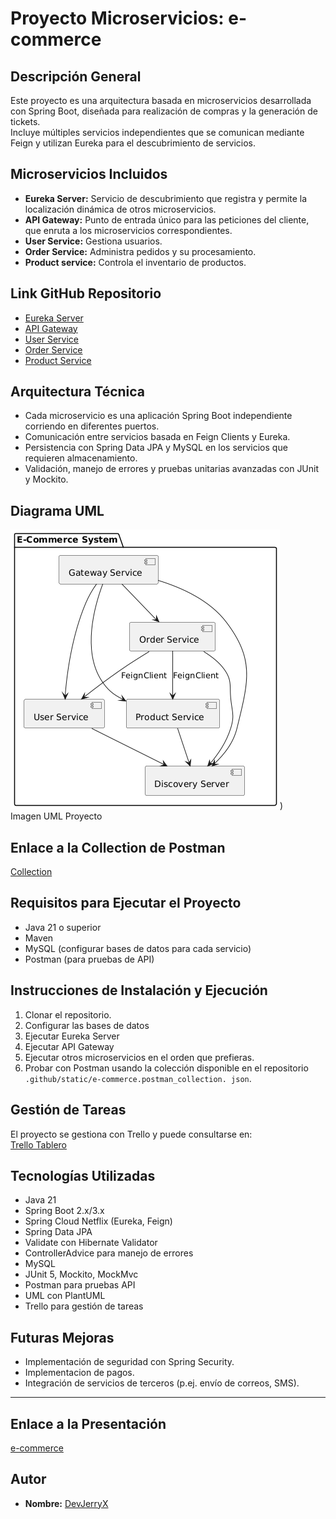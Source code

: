 # Proyecto Microservicios: e-commerce

## Descripción General
Este proyecto es una arquitectura basada en microservicios desarrollada con Spring Boot, diseñada para realización 
de compras y  la generación de tickets.  
Incluye múltiples servicios independientes que se comunican mediante Feign y utilizan Eureka para el descubrimiento de servicios.

## Microservicios Incluidos
- **Eureka Server:** Servicio de descubrimiento que registra y permite la localización dinámica de otros 
  microservicios.  
- **API Gateway:** Punto de entrada único para las peticiones del cliente, que enruta a los microservicios correspondientes.
- **User Service:** Gestiona usuarios.
- **Order Service:** Administra pedidos y su procesamiento.
- **Product service:** Controla el inventario de productos.
  
## Link GitHub Repositorio
- [Eureka Server](https://github.com/IronHackProject/discovery-server)
- [API Gateway](https://github.com/IronHackProject/gateway)  
- [User Service](https://github.com/IronHackProject/user-service)
- [Order Service](https://github.com/IronHackProject/order-service)
- [Product Service](https://github.com/IronHackProject/product-service)
## Arquitectura Técnica
- Cada microservicio es una aplicación Spring Boot independiente corriendo en diferentes puertos.
- Comunicación entre servicios basada en Feign Clients y Eureka.
- Persistencia con Spring Data JPA y MySQL en los servicios que requieren almacenamiento.
- Validación, manejo de errores y pruebas unitarias avanzadas con JUnit y Mockito.


## Diagrama UML
![UML_General.png](../static/UML_General.png))  
Imagen UML Proyecto

## Enlace a la Collection de Postman
[Collection](../static/e-ecommerce.postman_collection.json)

## Requisitos para Ejecutar el Proyecto
- Java 21 o superior
- Maven
- MySQL (configurar bases de datos para cada servicio)
- Postman (para pruebas de API)

## Instrucciones de Instalación y Ejecución
1. Clonar el repositorio.
2. Configurar las bases de datos 
3. Ejecutar Eureka Server 
4. Ejecutar API Gateway
5. Ejecutar otros microservicios en el orden que prefieras.
6. Probar con Postman usando la colección disponible en el repositorio `.github/static/e-commerce.postman_collection.
json`.

## Gestión de Tareas
El proyecto se gestiona con Trello y puede consultarse en:  
[Trello Tablero](https://trello.com/b/P0ZVjgZX/e-commerce)

## Tecnologías Utilizadas
- Java 21
- Spring Boot 2.x/3.x
- Spring Cloud Netflix (Eureka, Feign)
- Spring Data JPA
- Validate con Hibernate Validator
- ControllerAdvice para manejo de errores
- MySQL
- JUnit 5, Mockito, MockMvc
- Postman para pruebas API
- UML con PlantUML
- Trello para gestión de tareas

## Futuras Mejoras
- Implementación de seguridad con Spring Security.
- Implementacion de pagos.
- Integración de servicios de terceros (p.ej. envío de correos, SMS).


---
## Enlace a la Presentación
[e-commerce](https://docs.google.com/presentation/d/1EFOl62I8_-0BbTv7zDkMNcjHWulOWwlyTAvnHPrRZsE/edit?usp=sharing)

## Autor
- **Nombre:** [DevJerryX](https://github.com/planetWeb252)
